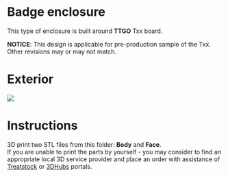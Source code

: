 # Badge enclosure 

This type of enclosure is built around **TTGO** Txx board.<br>

**NOTICE**: This design is applicable for pre-production sample of the Txx. Other revisions may or may not match.

# Exterior

![](https://github.com/lyusupov/SoftRF/raw/master/documents/images/Badge-1.jpg)

# Instructions

3D print two STL files from this folder: **Body** and **Face**.<br>
If you are unable to print the parts by yourself - you may consider to find an appropriate local 3D service provider and place an order with assistance of [Treatstock](http://www.treatstock.com) or [3DHubs](http://www.3dhubs.com/) portals.
